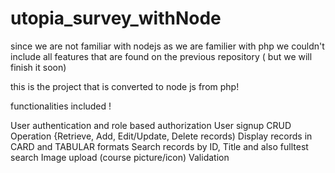 # utopia_survey_withNode

since we are not familiar with nodejs as we are familier with php we couldn't include all features that are found on the previous repository ( but we will finish it soon)

this is the project that is converted to node js from php! 

functionalities included !

User authentication and role based authorization
 User signup
 CRUD Operation {Retrieve, Add, Edit/Update, Delete records)
Display records in CARD and TABULAR formats Search records by ID, Title and also fulltest search
 Image upload (course picture/icon)
 Validation
